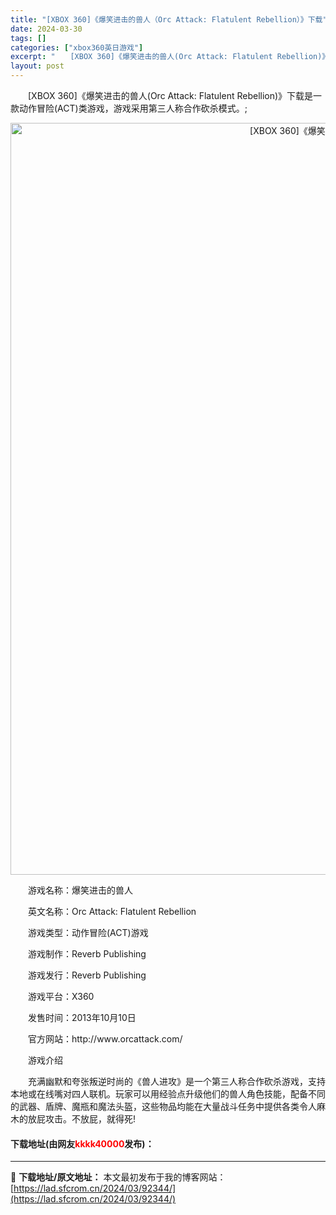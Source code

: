 ```yaml
---
title: "[XBOX 360]《爆笑进击的兽人（Orc Attack: Flatulent Rebellion）》下载"
date: 2024-03-30
tags: []
categories: ["xbox360英日游戏"]
excerpt: "　　[XBOX 360]《爆笑进击的兽人(Orc Attack: Flatulent Rebellion)》下载是一款动作冒险(ACT)类游戏，游戏采用第三人称合作砍杀模式。; 　　游戏名称：爆笑进击的兽人 　　英文名称：Orc Attack: Flatulent Rebellion 　　游戏类型：&hellip;"
layout: post
---
```


 <p>　　[XBOX 360]《爆笑进击的兽人(Orc Attack: Flatulent Rebellion)》下载是一款动作冒险(ACT)类游戏，游戏采用第三人称合作砍杀模式。;</p> <p align="center"><img align="" border="0" src="https://lad.sfcrom.cn/wp-content/uploads/2024/03/20240330_6607d25f7613a.webp" width="1203" alt="[XBOX 360]《爆笑进击的兽人（Orc Attack: Flatulent Rebellion）》下载" /></p> <p>　　游戏名称：爆笑进击的兽人</p> <p>　　英文名称：Orc Attack: Flatulent Rebellion</p> <p>　　游戏类型：动作冒险(ACT)游戏</p> <p>　　游戏制作：Reverb Publishing</p> <p>　　游戏发行：Reverb Publishing</p> <p>　　游戏平台：X360</p> <p>　　发售时间：2013年10月10日</p> <p>　　官方网站：http://www.orcattack.com/</p> <p>　　游戏介绍</p> <p>　　充满幽默和夸张叛逆时尚的《兽人进攻》是一个第三人称合作砍杀游戏，支持本地或在线嘴对四人联机。玩家可以用经验点升级他们的兽人角色技能，配备不同的武器、盾牌、魔瓶和魔法头盔，这些物品均能在大量战斗任务中提供各类令人麻木的放屁攻击。不放屁，就得死!</p> <p><h4>下载地址(由网友<font color="red">kkkk40000</font>发布)：</h4></p> 

---
📖 **下载地址/原文地址：** 本文最初发布于我的博客网站：[https://lad.sfcrom.cn/2024/03/92344/](https://lad.sfcrom.cn/2024/03/92344/)
